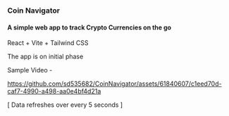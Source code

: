 ### Coin Navigator

#### A simple web app to track Crypto Currencies on the go

React + Vite + Tailwind CSS

The app is on initial phase

Sample Video -

https://github.com/sd535682/CoinNavigator/assets/61840607/c1eed70d-caf7-4990-a498-aa0e4bf4d21a

[ Data refreshes over every 5 seconds ]
